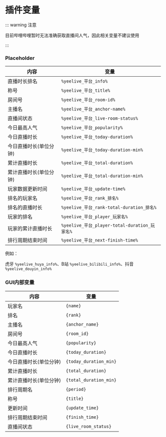 # 插件变量

::: warning 注意

目前哔哩哔哩暂时无法准确获取直播间人气，因此相关变量不建议使用

:::

### Placeholder

| 内容           | 变量                                       |
|--------------|------------------------------------------|
| 直播时长排名       | `%yeelive_平台_info%`                      |
| 称号           | `%yeelive_平台_title%`                     |
| 房间号          | `%yeelive_平台_room-id%`                   |
| 主播名          | `%yeelive_平台_anchor-name%`               |
| 直播间状态        | `%yeelive_平台_live-room-status%`          |
| 今日最高人气       | `%yeelive_平台_popularity%`                |
| 今日直播时长       | `%yeelive_平台_today-duration%`            |
| 今日直播时长(单位分钟) | `%yeelive_平台_today-duration-min%`        |
| 累计直播时长       | `%yeelive_平台_total-duration%`            |
| 累计直播时长(单位分钟) | `%yeelive_平台_total-duration-min%`        |
| 玩家数据更新时间     | `%yeelive_平台_update-time%`               |
| 排名的玩家名       | `%yeelive_平台_rank_排名%`                   |
| 排名的直播时长      | `%yeelive_平台_rank-total-duration_排名%`    |
| 玩家的排名        | `%yeelive_平台_player_玩家名%`                |
| 玩家的累计直播时长    | `%yeelive_平台_player-total-duration_玩家名%` |
| 排行周期结束时间     | `%yeelive_平台_next-finish-time%`          |

例如：

虎牙 `%yeelive_huya_info%`、B站 `%yeelive_bilibili_info%`、抖音 `%yeelive_douyin_info%`

### GUI内部变量

| 内容           | 变量                     |
|--------------|------------------------|
| 玩家名          | `{name}`               |
| 排名           | `{rank}`               |
| 主播名          | `{anchor_name}`        |
| 房间号          | `{room_id}`            |
| 今日最高人气       | `{popularity}`         |
| 今日直播时长       | `{today_duration}`     |
| 今日直播时长(单位分钟) | `{today_duration_min}` |
| 累计直播时长       | `{total_duration}`     |
| 累计直播时长(单位分钟) | `{total_duration_min}` |
| 排行周期名        | `{period}`             |
| 称号           | `{title}`              |
| 更新时间         | `{update_time}`        |
| 排行周期结束时间     | `{finish_time}`        |
| 直播间状态        | `{live_room_status}`   |
